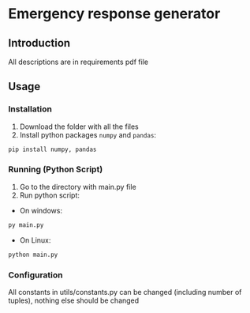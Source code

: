 # Emergency response generator

## Introduction

All descriptions are in requirements pdf file

## Usage

### Installation

1. Download the folder with all the files
1. Install python packages `numpy` and `pandas`:

```bash
pip install numpy, pandas
```

### Running (Python Script)

1. Go to the directory with main.py file
1. Run python script:

- On windows:

```bash
py main.py
```

- On Linux:

```bash
python main.py
```

### Configuration

All constants in utils/constants.py can be changed (including number of tuples), nothing else should be changed
